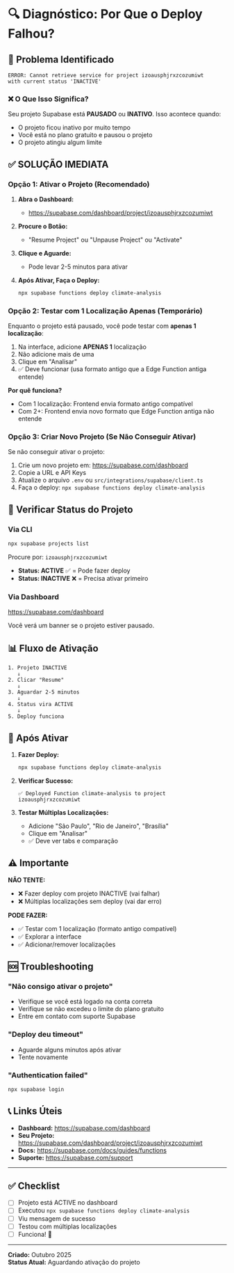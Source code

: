 # 🔍 Diagnóstico: Por Que o Deploy Falhou?

## 🚨 Problema Identificado

```
ERROR: Cannot retrieve service for project izoausphjrxzcozumiwt 
with current status 'INACTIVE'
```

### ❌ O Que Isso Significa?

Seu projeto Supabase está **PAUSADO** ou **INATIVO**. Isso acontece quando:
- O projeto ficou inativo por muito tempo
- Você está no plano gratuito e pausou o projeto
- O projeto atingiu algum limite

## ✅ SOLUÇÃO IMEDIATA

### Opção 1: Ativar o Projeto (Recomendado)

1. **Abra o Dashboard:**
   - https://supabase.com/dashboard/project/izoausphjrxzcozumiwt

2. **Procure o Botão:**
   - "Resume Project" ou "Unpause Project" ou "Activate"

3. **Clique e Aguarde:**
   - Pode levar 2-5 minutos para ativar

4. **Após Ativar, Faça o Deploy:**
   ```bash
   npx supabase functions deploy climate-analysis
   ```

### Opção 2: Testar com 1 Localização Apenas (Temporário)

Enquanto o projeto está pausado, você pode testar com **apenas 1 localização**:

1. Na interface, adicione **APENAS 1** localização
2. Não adicione mais de uma
3. Clique em "Analisar"
4. ✅ Deve funcionar (usa formato antigo que a Edge Function antiga entende)

**Por quê funciona?**
- Com 1 localização: Frontend envia formato antigo compatível
- Com 2+: Frontend envia novo formato que Edge Function antiga não entende

### Opção 3: Criar Novo Projeto (Se Não Conseguir Ativar)

Se não conseguir ativar o projeto:

1. Crie um novo projeto em: https://supabase.com/dashboard
2. Copie a URL e API Keys
3. Atualize o arquivo `.env` ou `src/integrations/supabase/client.ts`
4. Faça o deploy: `npx supabase functions deploy climate-analysis`

## 🔧 Verificar Status do Projeto

### Via CLI
```bash
npx supabase projects list
```

Procure por: `izoausphjrxzcozumiwt`
- **Status: ACTIVE** ✅ = Pode fazer deploy
- **Status: INACTIVE** ❌ = Precisa ativar primeiro

### Via Dashboard
https://supabase.com/dashboard

Você verá um banner se o projeto estiver pausado.

## 📊 Fluxo de Ativação

```
1. Projeto INACTIVE
   ↓
2. Clicar "Resume"
   ↓
3. Aguardar 2-5 minutos
   ↓
4. Status vira ACTIVE
   ↓
5. Deploy funciona
```

## 🎯 Após Ativar

1. **Fazer Deploy:**
   ```bash
   npx supabase functions deploy climate-analysis
   ```

2. **Verificar Sucesso:**
   ```
   ✅ Deployed Function climate-analysis to project izoausphjrxzcozumiwt
   ```

3. **Testar Múltiplas Localizações:**
   - Adicione "São Paulo", "Rio de Janeiro", "Brasília"
   - Clique em "Analisar"
   - ✅ Deve ver tabs e comparação

## ⚠️ Importante

**NÃO TENTE:**
- ❌ Fazer deploy com projeto INACTIVE (vai falhar)
- ❌ Múltiplas localizações sem deploy (vai dar erro)

**PODE FAZER:**
- ✅ Testar com 1 localização (formato antigo compatível)
- ✅ Explorar a interface
- ✅ Adicionar/remover localizações

## 🆘 Troubleshooting

### "Não consigo ativar o projeto"
- Verifique se você está logado na conta correta
- Verifique se não excedeu o limite do plano gratuito
- Entre em contato com suporte Supabase

### "Deploy deu timeout"
- Aguarde alguns minutos após ativar
- Tente novamente

### "Authentication failed"
```bash
npx supabase login
```

## 📞 Links Úteis

- **Dashboard:** https://supabase.com/dashboard
- **Seu Projeto:** https://supabase.com/dashboard/project/izoausphjrxzcozumiwt
- **Docs:** https://supabase.com/docs/guides/functions
- **Suporte:** https://supabase.com/support

---

## ✅ Checklist

- [ ] Projeto está ACTIVE no dashboard
- [ ] Executou `npx supabase functions deploy climate-analysis`
- [ ] Viu mensagem de sucesso
- [ ] Testou com múltiplas localizações
- [ ] Funciona! 🎉

---

**Criado:** Outubro 2025  
**Status Atual:** Aguardando ativação do projeto
